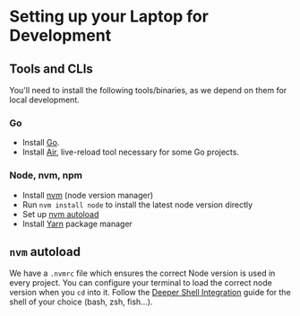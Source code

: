 # Setting up your Laptop for Development

## Tools and CLIs

You'll need to install the following tools/binaries, as we depend on them for local development. 

### Go

- Install [Go](https://golang.org/dl/).
- Install [Air](https://github.com/cosmtrek/air), live-reload tool necessary for some Go projects.

### Node, nvm, npm

- Install [nvm](https://github.com/nvm-sh/nvm#installing-and-updating) (node version manager)
- Run `nvm install node` to install the latest node version directly
- Set up [nvm autoload](#nvm-autoload)
- Install [Yarn](https://classic.yarnpkg.com/en/docs/install) package manager

## `nvm` autoload

We have a `.nvmrc` file which ensures the correct Node version is used in every project. You can configure your terminal to load the correct node version when you `cd` into it. Follow the [Deeper Shell Integration](https://github.com/nvm-sh/nvm/blob/master/README.md#deeper-shell-integration) guide for the shell of your choice (bash, zsh, fish…).
